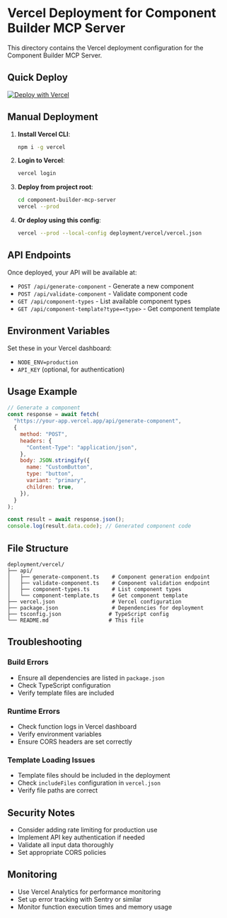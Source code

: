 # Vercel Deployment for Component Builder MCP Server

This directory contains the Vercel deployment configuration for the Component Builder MCP Server.

## Quick Deploy

[![Deploy with Vercel](https://vercel.com/button)](https://vercel.com/new/clone?repository-url=https://github.com/your-username/component-builder-mcp-server&project-name=component-builder-mcp&repository-name=component-builder-mcp)

## Manual Deployment

1. **Install Vercel CLI**:

   ```bash
   npm i -g vercel
   ```

2. **Login to Vercel**:

   ```bash
   vercel login
   ```

3. **Deploy from project root**:

   ```bash
   cd component-builder-mcp-server
   vercel --prod
   ```

4. **Or deploy using this config**:
   ```bash
   vercel --prod --local-config deployment/vercel/vercel.json
   ```

## API Endpoints

Once deployed, your API will be available at:

- `POST /api/generate-component` - Generate a new component
- `POST /api/validate-component` - Validate component code
- `GET /api/component-types` - List available component types
- `GET /api/component-template?type=<type>` - Get component template

## Environment Variables

Set these in your Vercel dashboard:

- `NODE_ENV=production`
- `API_KEY` (optional, for authentication)

## Usage Example

```javascript
// Generate a component
const response = await fetch(
  "https://your-app.vercel.app/api/generate-component",
  {
    method: "POST",
    headers: {
      "Content-Type": "application/json",
    },
    body: JSON.stringify({
      name: "CustomButton",
      type: "button",
      variant: "primary",
      children: true,
    }),
  }
);

const result = await response.json();
console.log(result.data.code); // Generated component code
```

## File Structure

```
deployment/vercel/
├── api/
│   ├── generate-component.ts    # Component generation endpoint
│   ├── validate-component.ts    # Component validation endpoint
│   ├── component-types.ts       # List component types
│   └── component-template.ts    # Get component template
├── vercel.json                  # Vercel configuration
├── package.json                 # Dependencies for deployment
├── tsconfig.json               # TypeScript config
└── README.md                   # This file
```

## Troubleshooting

### Build Errors

- Ensure all dependencies are listed in `package.json`
- Check TypeScript configuration
- Verify template files are included

### Runtime Errors

- Check function logs in Vercel dashboard
- Verify environment variables
- Ensure CORS headers are set correctly

### Template Loading Issues

- Template files should be included in the deployment
- Check `includeFiles` configuration in `vercel.json`
- Verify file paths are correct

## Security Notes

- Consider adding rate limiting for production use
- Implement API key authentication if needed
- Validate all input data thoroughly
- Set appropriate CORS policies

## Monitoring

- Use Vercel Analytics for performance monitoring
- Set up error tracking with Sentry or similar
- Monitor function execution times and memory usage
